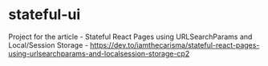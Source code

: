 # stateful-ui
Project for the article - Stateful React Pages using URLSearchParams and Local/Session Storage - https://dev.to/iamthecarisma/stateful-react-pages-using-urlsearchparams-and-localsession-storage-cp2
